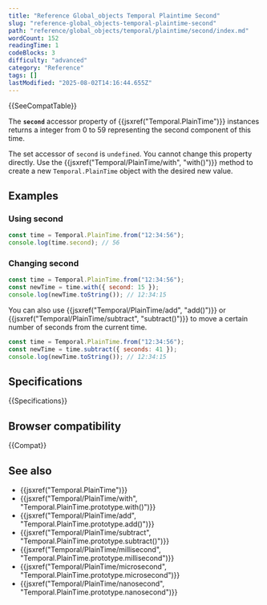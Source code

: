 ```yaml
---
title: "Reference Global_objects Temporal Plaintime Second"
slug: "reference-global_objects-temporal-plaintime-second"
path: "reference/global_objects/temporal/plaintime/second/index.md"
wordCount: 152
readingTime: 1
codeBlocks: 3
difficulty: "advanced"
category: "Reference"
tags: []
lastModified: "2025-08-02T14:16:44.655Z"
---
```



{{SeeCompatTable}}

The **`second`** accessor property of {{jsxref("Temporal.PlainTime")}} instances returns a integer from 0 to 59 representing the second component of this time.

The set accessor of `second` is `undefined`. You cannot change this property directly. Use the {{jsxref("Temporal/PlainTime/with", "with()")}} method to create a new `Temporal.PlainTime` object with the desired new value.

## Examples

### Using second

```js
const time = Temporal.PlainTime.from("12:34:56");
console.log(time.second); // 56
```

### Changing second

```js
const time = Temporal.PlainTime.from("12:34:56");
const newTime = time.with({ second: 15 });
console.log(newTime.toString()); // 12:34:15
```

You can also use {{jsxref("Temporal/PlainTime/add", "add()")}} or {{jsxref("Temporal/PlainTime/subtract", "subtract()")}} to move a certain number of seconds from the current time.

```js
const time = Temporal.PlainTime.from("12:34:56");
const newTime = time.subtract({ seconds: 41 });
console.log(newTime.toString()); // 12:34:15
```

## Specifications

{{Specifications}}

## Browser compatibility

{{Compat}}

## See also

- {{jsxref("Temporal.PlainTime")}}
- {{jsxref("Temporal/PlainTime/with", "Temporal.PlainTime.prototype.with()")}}
- {{jsxref("Temporal/PlainTime/add", "Temporal.PlainTime.prototype.add()")}}
- {{jsxref("Temporal/PlainTime/subtract", "Temporal.PlainTime.prototype.subtract()")}}
- {{jsxref("Temporal/PlainTime/millisecond", "Temporal.PlainTime.prototype.millisecond")}}
- {{jsxref("Temporal/PlainTime/microsecond", "Temporal.PlainTime.prototype.microsecond")}}
- {{jsxref("Temporal/PlainTime/nanosecond", "Temporal.PlainTime.prototype.nanosecond")}}
